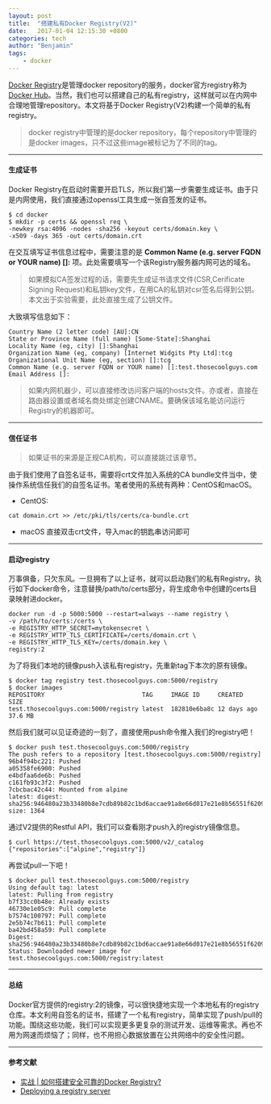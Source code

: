 ```yaml
---
layout: post
title:  "搭建私有Docker Registry(V2)"
date:   2017-01-04 12:15:30 +0800
categories: tech
author: "Benjamin"
tags:
    - docker
---
```


[Docker Registry][docker registry]是管理docker repository的服务，docker官方registry称为[Docker Hub][docker hub]。当然，我们也可以搭建自己的私有registry，这样就可以在内网中合理地管理repository。本文将基于Docker Registry(V2)构建一个简单的私有registry。

>docker registry中管理的是docker repository，每个repository中管理的是docker images，只不过这些image被标记为了不同的tag。

---

#### 生成证书

Docker Registry在启动时需要开启TLS，所以我们第一步需要生成证书。由于只是内网使用，我们直接通过openssl工具生成一张自签发的证书。

```shell
$ cd docker
$ mkdir -p certs && openssl req \
-newkey rsa:4096 -nodes -sha256 -keyout certs/domain.key \
-x509 -days 365 -out certs/domain.crt
```

在交互填写证书信息过程中，需要注意的是 **Common Name (e.g. server FQDN or YOUR name) []:** 项。此处需要填写一个该Registry服务器内网可达的域名。

>如果模拟CA签发过程的话，需要先生成证书请求文件(CSR,Cerificate Signing Request)和私钥key文件，在用CA的私钥对csr签名后得到公钥。本文出于实验需要，此处直接生成了公钥文件。

大致填写信息如下：

```shell
Country Name (2 letter code) [AU]:CN
State or Province Name (full name) [Some-State]:Shanghai
Locality Name (eg, city) []:Shanghai
Organization Name (eg, company) [Internet Widgits Pty Ltd]:tcg
Organizational Unit Name (eg, section) []:tcg
Common Name (e.g. server FQDN or YOUR name) []:test.thosecoolguys.com
Email Address []:
```

>如果内网机器少，可以直接修改访问客户端的hosts文件。亦或者，直接在路由器设置或者域名商处绑定创建CNAME。要确保该域名能访问运行Registry的机器即可。

---

#### 信任证书

>如果证书的来源是正规CA机构，可以直接跳过该章节。

由于我们使用了自签名证书，需要将crt文件加入系统的CA bundle文件当中，使操作系统信任我们的自签名证书。笔者使用的系统有两种：CentOS和macOS。
- CentOS:
```shell
cat domain.crt >> /etc/pki/tls/certs/ca-bundle.crt
```
- macOS
直接双击crt文件，导入mac的钥匙串访问即可

---

#### 启动registry

万事俱备，只欠东风。一旦拥有了以上证书，就可以启动我们的私有Registry。执行如下docker命令，注意替换/path/to/certs部分，将生成命令中创建的certs目录映射进docker。

```shell
docker run -d -p 5000:5000 --restart=always --name registry \
-v /path/to/certs:/certs \
-e REGISTRY_HTTP_SECRET=mytokensecret \
-e REGISTRY_HTTP_TLS_CERTIFICATE=/certs/domain.crt \
-e REGISTRY_HTTP_TLS_KEY=/certs/domain.key \
registry:2
```

为了将我们本地的镜像push入该私有registry，先重新tag下本次的原有镜像。

```shell
$ docker tag registry test.thosecoolguys.com:5000/registry
$ docker images
REPOSITORY                           TAG     IMAGE ID     CREATED     SIZE
test.thosecoolguys.com:5000/registry latest  182810e6ba8c 12 days ago 37.6 MB
```

然后我们就可以见证奇迹的一刻了，直接使用push命令推入我们的registry吧！

```shell
$ docker push test.thosecoolguys.com:5000/registry
The push refers to a repository [test.thosecoolguys.com:5000/registry]
96b4f94bc221: Pushed
a05358fe6900: Pushed
e4bdfaa6de6b: Pushed
c161fb93c3f2: Pushed
7cbcbac42c44: Mounted from alpine
latest: digest: sha256:946480a23b33480b8e7cdb89b82c1bd6accae91a8e66d017e21e8b56551f6209 size: 1364
```

通过V2提供的Restful API，我们可以查看刚才push入的registry镜像信息。

```shell
$ curl https://test.thosecoolguys.com:5000/v2/_catalog
{"repositories":["alpine","registry"]}
```

再尝试pull一下吧！

```shell
$ docker pull test.thosecoolguys.com:5000/registry
Using default tag: latest
latest: Pulling from registry
b7f33cc0b48e: Already exists
46730e1e05c9: Pull complete
b7574c100797: Pull complete
2e5b74c7b611: Pull complete
ba42bd458a59: Pull complete
Digest: sha256:946480a23b33480b8e7cdb89b82c1bd6accae91a8e66d017e21e8b56551f6209
Status: Downloaded newer image for test.thosecoolguys.com:5000/registry:latest
```

---

#### 总结

Docker官方提供的registry:2的镜像，可以很快捷地实现一个本地私有的registry仓库。本文利用自签名的证书，搭建了一个私有registry，简单实现了push/pull的功能。围绕这些功能，我们可以实现更多更复杂的测试开发、运维等需求。再也不用为网速而烦恼了；同样，也不用担心数据放置在公共网络中的安全性问题。

---

#### 参考文献

  - [实战 | 如何搭建安全可靠的Docker Registry?][dockerone_reference]
  - [Deploying a registry server][deploying_registry]

[docker registry]:https://docs.docker.com/registry/
[docker hub]: https://hub.docker.com/
[dockerone_reference]: http://dockone.io/article/627
[deploying_registry]: https://docs.docker.com/registry/deploying/
